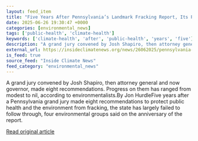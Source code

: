 ```yaml
---
layout: feed_item
title: "Five Years After Pennsylvania’s Landmark Fracking Report, Its Public Health Goals Remain Largely Unmet, Groups Say"
date: 2025-06-26 19:30:47 +0000
categories: [environmental_news]
tags: ['public-health', 'climate-health']
keywords: ['climate-health', 'after', 'public-health', 'years', 'five']
description: "A grand jury convened by Josh Shapiro, then attorney general and now governor, made eight recommendations"
external_url: https://insideclimatenews.org/news/26062025/pennsylvania-fracking-goals-remain-largely-unmet/
is_feed: true
source_feed: "Inside Climate News"
feed_category: "environmental_news"
---
```


A grand jury convened by Josh Shapiro, then attorney general and now governor, made eight recommendations. Progress on them has ranged from modest to nil, according to environmentalists.By Jon HurdleFive years after a Pennsylvania grand jury made eight recommendations to protect public health and the environment from fracking, the state has largely failed to follow through, four environmental groups said on the anniversary of the report.

[Read original article](https://insideclimatenews.org/news/26062025/pennsylvania-fracking-goals-remain-largely-unmet/)

